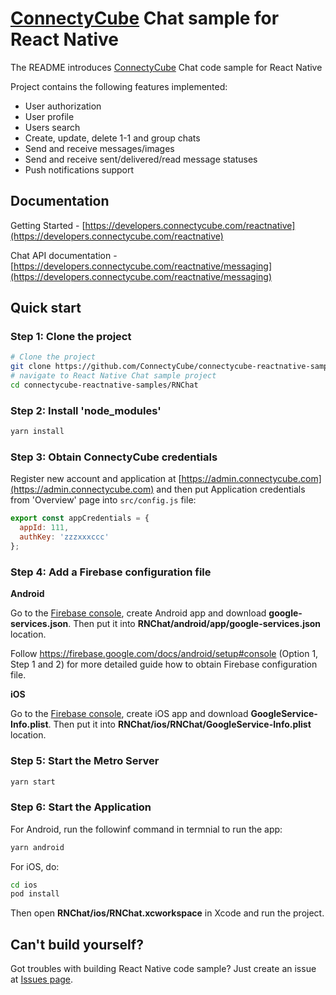 # [ConnectyCube](https://connectycube.com) Chat sample for React Native

The README introduces [ConnectyCube](https://connectycube.com) Chat code sample for React Native

Project contains the following features implemented:

- User authorization
- User profile
- Users search
- Create, update, delete 1-1 and group chats
- Send and receive messages/images
- Send and receive sent/delivered/read message statuses
- Push notifications support

## Documentation

Getting Started - [https://developers.connectycube.com/reactnative](https://developers.connectycube.com/reactnative)

Chat API documentation - [https://developers.connectycube.com/reactnative/messaging](https://developers.connectycube.com/reactnative/messaging)

## Quick start

### Step 1: Clone the project

```bash
# Clone the project
git clone https://github.com/ConnectyCube/connectycube-reactnative-samples.git
# navigate to React Native Chat sample project
cd connectycube-reactnative-samples/RNChat
```

### Step 2: Install 'node_modules'

```bash
yarn install
```

### Step 3: Obtain ConnectyCube credentials

Register new account and application at [https://admin.connectycube.com](https://admin.connectycube.com) and then put Application credentials from 'Overview' page into `src/config.js` file:

```javascript
export const appCredentials = {
  appId: 111,
  authKey: 'zzzxxxccc'
};
```

### Step 4: Add a Firebase configuration file

**Android**

Go to the [Firebase console](https://console.firebase.google.com/), create Android app and download **google-services.json**. Then put it into **RNChat/android/app/google-services.json** location. 

Follow https://firebase.google.com/docs/android/setup#console (Option 1, Step 1 and 2) for more detailed guide how to obtain Firebase configuration file. 

**iOS**

Go to the [Firebase console](https://console.firebase.google.com/), create iOS app and download **GoogleService-Info.plist**. Then put it into **RNChat/ios/RNChat/GoogleService-Info.plist** location. 

### Step 5: Start the Metro Server

```bash
yarn start
```

### Step 6: Start the Application

For Android, run the followinf command in termnial to run the app:

```bash
yarn android
```

For iOS, do:

```bash
cd ios
pod install
```

Then open **RNChat/ios/RNChat.xcworkspace** in Xcode and run the project.

## Can't build yourself?

Got troubles with building React Native code sample? Just create an issue at [Issues page](https://github.com/ConnectyCube/connectycube-reactnative-samples/issues).
